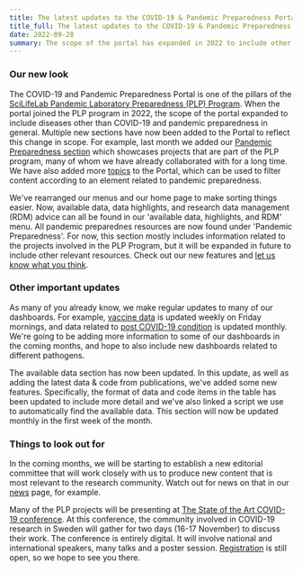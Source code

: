 ```yaml
---
title: The latest updates to the COVID-19 & Pandemic Preparedness Portal  # short
title_full: The latest updates to the COVID-19 & Pandemic Preparedness Portal
date: 2022-09-28
summary: The scope of the portal has expanded in 2022 to include other pathogens and pandemic preparedness in general. We've created lots of new content and features in response to this (with more planned!).  
---
```


### Our new look

The COVID-19 and Pandemic Preparedness Portal is one of the pillars of the [SciLifeLab Pandemic Laboratory Preparedness (PLP) Program](https://www.scilifelab.se/capabilities/pandemic-laboratory-preparedness/). When the portal joined the PLP program in 2022, the scope of the portal expanded to include diseases other than COVID-19 and pandemic preparedness in general. Multiple new sections have now been added to the Portal to reflect this change in scope. For example, last month we added our [Pandemic Preparedness section](/resources/) which showcases projects that are part of the PLP program, many of whom we have already collaborated with for a long time. We have also added more [topics](/topics/) to the Portal, which can be used to filter content according to an element related to pandemic preparedness.

We've rearranged our menus and our home page to make sorting things easier. Now, available data, data highlights, and research data management (RDM) advice can all be found in our 'available data, highlights, and RDM' menu. All pandemic preparednes resources are now found under 'Pandemic Preparedness'. For now, this section mostly includes information related to the projects involved in the PLP Program, but it will be expanded in future to include other relevant resources. Check out our new features and [let us know what you think](/contact/).

### Other important updates

As many of you already know, we make regular updates to many of our dashboards. For example, [vaccine data](/dashboards/vaccines/) is updated weekly on Friday mornings, and data related to [post COVID-19 condition](/dashboards/post_covid/) is updated monthly. We're going to be adding more information to some of our dashboards in the coming months, and hope to also include new dashboards related to different pathogens.

The available data section has now been updated. In this update, as well as adding the latest data & code from publications, we've added some new features. Specifically, the format of data and code items in the table has been updated to include more detail and we've also linked a script we use to automatically find the available data. This section will now be updated monthly in the first week of the month.

### Things to look out for

In the coming months, we will be starting to establish a new editorial committee that will work closely with us to produce new content that is most relevant to the research community. Watch out for news on that in our [news](/updates/) page, for example.

Many of the PLP projects will be presenting at [The State of the Art COVID-19 conference](https://stateoftheart.se/). At this conference, the community involved in COVID-19 research in Sweden will gather for two days (16-17 November) to discuss their work. The conference is entirely digital. It will involve national and international speakers, many talks and a poster session. [Registration](https://stateoftheart.se/registration/) is still open, so we hope to see you there.
